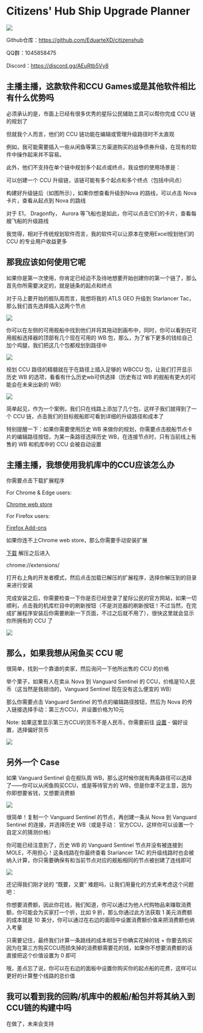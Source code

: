 # Citizens' Hub Ship Upgrade Planner

![](https://citizenshub.app/imgs/tutorial/01.png)

Github仓库：https://github.com/EduarteXD/citizenshub

QQ群：1045858475

Discord：https://discord.gg/AEuRtb5Vy8

## 主播主播，这款软件和CCU Games或是其他软件相比有什么优势吗

必须承认的是，市面上已经有很多优秀的星际公民辅助工具可以帮你完成 CCU 链的规划了

但就我个人而言，他们的 CCU 链功能在编辑或管理升级路径时不太直观

例如，我可能需要插入一些从闲鱼等第三方渠道购买的战争债券升级，在现有的软件中操作起来并不容易。

此外，他们不支持在单个链中规划多个起点或终点，我设想的使用场景是：

可以创建一个 CCU 升级链，该链可能有多个起点和多个终点（包括中间点）

构建好升级链后（如图所示），如果你想查看升级到Nova 的路线，可以点击 Nova 卡片，查看从起点到 Nova 的路线

对于 E1， Dragonfly， Aurora 等飞船也是如此，你可以点击它们的卡片，查看每艘飞船的升级路线

我觉得，相对于传统规划软件而言，我的软件可以让原本在使用Excel规划他们的 CCU 的专业用户收益更多

## 那我应该如何使用它呢

如果你是第一次使用，你肯定已经迫不及待地想要开始创建你的第一个链了，那么首先你所需要决定的，就是链条的起点和终点

对于马上要开始的舰队周而言，我想将我的 ATLS GEO 升级到 Starlancer Tac，那么我们首先选择插入这两个节点

![](https://citizenshub.app/imgs/tutorial/02.png)

你可以在左侧的可用舰船中找到他们并将其拖动到画布中，同时，你可以看到在可用舰船选择器的顶部有几个现在可用的 WB 包，那么，为了省下更多的钱给自己加个鸡腿，我们把这几个包都规划到路径中

![](https://citizenshub.app/imgs/tutorial/03.png)

规划 CCU 路径的精髓就在于在路径上插入足够的 WBCCU 包，让我们打开显示历史 WB 的选项，看看有什么历史wb可供选择（历史有过 WB 的舰船有更大的可能会在未来出新的 WB）

![](https://citizenshub.app/imgs/tutorial/04.png)

简单起见，作为一个案例，我们只在线路上添加了几个包，这样子我们就得到了一个 CCU 链，点击我们的目标舰船即可看到详细的升级路径和成本了

特别提醒一下：如果你需要使用历史 WB 来做你的规划，你需要点击舰船节点卡片的编辑路径按钮，为某一条路径选择历史 WB，在连接节点时，只有当前线上有售的 WB 和机库中的 CCU 会被自动设置

## 主播主播，我想使用我机库中的CCU应该怎么办

你需要点击下载扩展程序

For Chrome & Edge users:

[Chrome web store](https://chromewebstore.google.com/detail/citizens-hub/hngpbfpdnkobjjjbdmfncbbjjhpdmaap)

For Firefox users:

[Firefox Add-ons](https://addons.mozilla.org/en-US/firefox/addon/citizens-hub/)

如果你连不上Chrome web store，那么你需要手动安装扩展

[下载](https://citizenshub.app/extension.zip) 解压之后进入

chrome://extensions/

打开右上角的开发者模式，然后点击加载已解压的扩展程序，选择你解压到的目录来进行安装

完成安装之后，你需要检查一下你是否已经登录了星际公民的官方网站，如果一切顺利，点击我的机库栏目中的刷新按钮（不是浏览器的刷新按钮！不过当然，在完成扩展程序安装后你需要刷新一下页面，不过之后就不用了），很快这里就会显示你所拥有的 CCU 了

![](https://citizenshub.app/imgs/tutorial/05.png)

## 那么，如果我想从闲鱼买 CCU 呢

很简单，找到一个靠谱的卖家，然后询问一下他所出售的 CCU 的价格

举个栗子，如果有人在卖从 Nova 到 Vanguard Sentinel 的 CCU，价格是10人民币（这当然是我胡诌的，Vanguard Sentinel 现在没有这么便宜的 WB）

那么你需要点击 Vanguard Sentinel 的节点的编辑路径按钮，然后为 Nova 的传入链接选择手动：第三方CCU，并设置价格为10元

Note: 如果这里显示第三方CCU的货币不是人民币，你需要前往 [设置](https://citizenshub.app/app-settings) - 偏好设置，选择偏好货币

![](https://citizenshub.app/imgs/tutorial/06.png)

## 另外一个 Case

如果 Vanguard Sentinel 会在舰队周 WB，那么这时候你就有两条路径可以选择了——你可以从闲鱼购买CCU，或是等待官方的 WB，但是你拿不定主意，因为你即想要省钱，又想要消费额

![](https://citizenshub.app/imgs/tutorial/07.png)

很简单！复制一个 Vanguard Sentinel 的节点，再创建一条从 Nova 到 Vanguard Sentinel 的连接，并选择历史 WB（或是手动： 官方CCU，这样你可以设置一个自定义的猜测价格）

你可能已经注意到了，历史 WB 的 Vanguard Sentinel 节点并没有被连接到 MOLE，不用担心！这条线路在你最终查看 Starlancer TAC 的升级线路时也会被纳入计算，你只需要确保有和当前节点对应的舰船相同的节点被创建了连线即可

![](https://citizenshub.app/imgs/tutorial/08.png)

还记得我们刚才说的 “既要，又要” 难题吗，让我们用量化的方式来考虑这个问题吧：

你想要消费额，因此你花钱，我们知道，你可以通过为他人代购物品来赚取消费额，你可能会为买家打一个折，比如 9 折，那么你通过此方法获取 1 美元消费额的成本就是 10 美分，你可以通过在右边的面班中设置消费额价值来把消费额也纳入考量

只需要记住，最终我们计算一条路线的成本相当于你确实花掉的钱 + 你要去购买因为在第三方购买CCU而损失掉的消费额需要花的钱，如果你不想要消费额的话直接把这个价值设置为 0 即可

哦，差点忘了说，你可以在右边的面板中设置你购买你的起点船的花费，这样可以更好的计算整个线路的总价值

## 我可以看到我的回购/机库中的舰船/船包并将其纳入到CCU链的构建中吗

在做了，未来会支持
